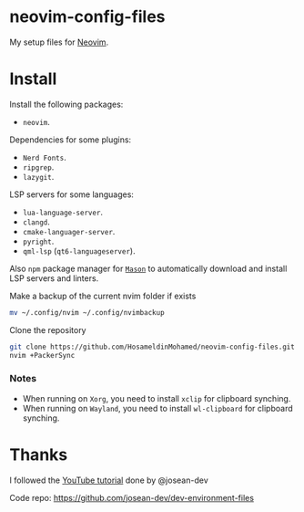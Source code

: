 # neovim-config-files

My setup files for [Neovim](https://neovim.io/).

# Install

Install the following packages:

- `neovim`.

Dependencies for some plugins:

- `Nerd Fonts`.
- `ripgrep`.
- `lazygit`.

LSP servers for some languages:

- `lua-language-server`.
- `clangd`.
- `cmake-languager-server`.
- `pyright`.
- `qml-lsp` (`qt6-languageserver`).

Also `npm` package manager for [`Mason`](https://github.com/williamboman/mason.nvim) to automatically download and install LSP servers and linters.

Make a backup of the current nvim folder if exists

```bash
mv ~/.config/nvim ~/.config/nvimbackup
```

Clone the repository

```bash
git clone https://github.com/HosameldinMohamed/neovim-config-files.git ~/.config/nvim
nvim +PackerSync
```

### Notes

- When running on `Xorg`, you need to install `xclip` for clipboard synching.
- When running on `Wayland`, you need to install `wl-clipboard` for clipboard synching.

# Thanks

I followed the [YouTube tutorial](https://www.youtube.com/watch?v=vdn_pKJUda8) done by @josean-dev

Code repo: https://github.com/josean-dev/dev-environment-files
